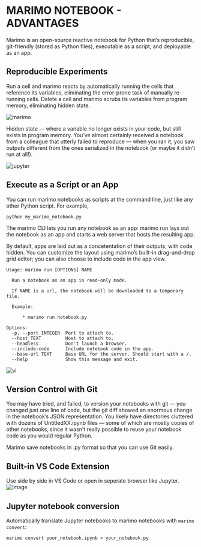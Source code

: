# MARIMO NOTEBOOK - ADVANTAGES
Marimo is an open-source reactive notebook for Python that’s reproducible, git-friendly (stored as Python files), executable as a script, and deployable as an app.

## Reproducible Experiments
Run a cell and marimo reacts by automatically running the cells that reference its variables, eliminating the error-prone task of manually re-running cells. 
Delete a cell and marimo scrubs its variables from program memory, eliminating hidden state.

![marimo](https://github.com/huyhoang-mike/Markdown-Compiler/assets/109945762/af307e4b-31a8-4867-95d1-30b400defc1a)

Hidden state — where a variable no longer exists in your code, but still exists in program memory. You’ve almost certainly received a notebook from a colleague that 
utterly failed to reproduce — when you ran it, you saw outputs different from the ones serialized in the notebook (or maybe it didn’t run at all!). 

![jupyter](https://github.com/huyhoang-mike/Markdown-Compiler/assets/109945762/c1e7743c-2566-487b-9f2e-6bf3c5db2d5f)

## Execute as a Script or an App
You can run marimo notebooks as scripts at the command line, just like any other Python script. For example,
```
python my_marimo_notebook.py
```
The marimo CLI lets you run any notebook as an app: marimo run lays out the notebook as an app and starts a web server that hosts the resulting app.

By default, apps are laid out as a concetentation of their outputs, with code hidden. You can customize the layout using marimo’s built-in drag-and-drop 
grid editor; you can also choose to include code in the app view.
```
Usage: marimo run [OPTIONS] NAME

  Run a notebook as an app in read-only mode.

  If NAME is a url, the notebook will be downloaded to a temporary file.

  Example:

      * marimo run notebook.py

Options:
  -p, --port INTEGER  Port to attach to.
  --host TEXT         Host to attach to.
  --headless          Don't launch a browser.
  --include-code      Include notebook code in the app.
  --base-url TEXT     Base URL for the server. Should start with a /.
  --help              Show this message and exit.
```
![vi](https://github.com/huyhoang-mike/Markdown-Compiler/assets/109945762/3cc70f94-a657-4ef3-9633-3ed05f4703ce)


## Version Control with Git
You may have tried, and failed, to version your notebooks with git — you changed just one line of code, but the git diff showed an enormous change in 
the notebook’s JSON representation. You likely have directories cluttered with dozens of UntitledXX.ipynb files — some of which 
are mostly copies of other notebooks, since it wasn’t really possible to reuse your notebook code as you would regular Python.

Marimo save notebooks in .py format so that you can use Git easily. 

## Built-in VS Code Extension
Use side by side in VS Code or open in seperate browser like Jupyter.
![image](https://github.com/huyhoang-mike/Markdown-Compiler/assets/109945762/ad4ff4da-d9bf-4bc4-b1d8-cc640c552699)

## Jupyter notebook conversion
Automatically translate Jupyter notebooks to marimo notebooks with `marimo convert`:
```
marimo convert your_notebook.ipynb > your_notebook.py
```
